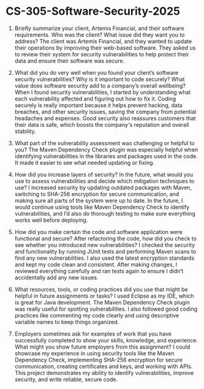 # CS-305-Software-Security-2025
1) Briefly summarize your client, Artemis Financial, and their software requirements. Who was the client? What issue did they want you to address?
The client was Artemis Financial, and they wanted to update their operations by improving their web-based software. They asked us to review their system for security vulnerabilities to help protect their data and ensure their software was secure.

2) What did you do very well when you found your client’s software security vulnerabilities? Why is it important to code securely? What value does software security add to a company’s overall wellbeing?
When I found security vulnerabilities, I started by understanding what each vulnerability affected and figuring out how to fix it. Coding securely is really important because it helps prevent hacking, data breaches, and other security issues, saving the company from potential headaches and expenses. Good security also reassures customers that their data is safe, which boosts the company's reputation and overall stability.

3) What part of the vulnerability assessment was challenging or helpful to you?
The Maven Dependency Check plugin was especially helpful when identifying vulnerabilities in the libraries and packages used in the code. It made it easier to see what needed updating or fixing.

4) How did you increase layers of security? In the future, what would you use to assess vulnerabilities and decide which mitigation techniques to use?
I increased security by updating outdated packages with Maven, switching to SHA-256 encryption for secure communication, and making sure all parts of the system were up to date. In the future, I would continue using tools like Maven Dependency Check to identify vulnerabilities, and I’d also do thorough testing to make sure everything works well before deploying.

5) How did you make certain the code and software application were functional and secure? After refactoring the code, how did you check to see whether you introduced new vulnerabilities?
I checked the security and functionality by running JUnit tests and performing Maven scans to find any new vulnerabilities. I also used the latest encryption standards and kept my code clean and consistent. After making changes, I reviewed everything carefully and ran tests again to ensure I didn’t accidentally add any new issues.

6) What resources, tools, or coding practices did you use that might be helpful in future assignments or tasks?
I used Eclipse as my IDE, which is great for Java development. The Maven Dependency Check plugin was really useful for spotting vulnerabilities. I also followed good coding practices like commenting my code clearly and using descriptive variable names to keep things organized.

7) Employers sometimes ask for examples of work that you have successfully completed to show your skills, knowledge, and experience. What might you show future employers from this assignment?
I could showcase my experience in using security tools like the Maven Dependency Check, implementing SHA-256 encryption for secure communication, creating certificates and keys, and working with APIs. This project demonstrates my ability to identify vulnerabilities, improve security, and write reliable, secure code.
